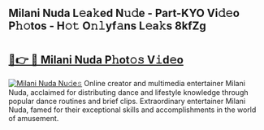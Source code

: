 ## Milani Nuda L𝚎a𝚔ed N𝚞𝚍e - Part-KYO Vi𝚍𝚎o P𝚑𝚘tos - H𝚘𝚝 O𝚗𝚕yf𝚊ns L𝚎a𝚔s 8kfZg

# <h2><a href="http://kf4snz.oniu.top/?m=Milani+Nuda">🔗👉 🔴 Milani Nuda P𝚑ot𝚘𝚜 V𝚒d𝚎o</a></h2>

[![Milani Nuda Nu𝚍e𝚜](https://i.imgur.com/0qMVB7G.gif)](http://kf4snz.oniu.top/?m=Milani+Nuda)
Online creator and multimedia entertainer Milani Nuda, acclaimed for distributing dance and lifestyle knowledge through popular dance routines and brief clips. Extraordinary entertainer Milani Nuda, famed for their exceptional skills and accomplishments in the world of amusement.  
